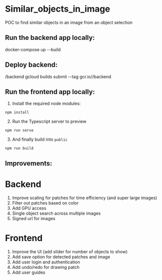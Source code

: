 # Similar_objects_in_image 

POC to find similar objects in an image from an object selection

## Run the backend app locally: 

docker-compose up --build

## Deploy backend: 

/backend gcloud builds submit --tag gcr.io/<project-id>/backend

## Run the frontend app locally:

1. Install the required node modules:

```
npm install
```

2. Run the Typescript server to preview

```
npm run serve
```

3. And finally build into `public`

```
npm run build
```

## Improvements:

# Backend
1. Improve scaling for patches for time efficiency (and super large images)
2. Filter out patches based on color 
3. Add GPU access
4. Single object search across multiple images
5. Signed url for images

# Frontend
1. Improve the UI (add slider for number of objects to show)
2. Add save option for detected patches and image
3. Add user login and authentication
4. Add undo/redo for drawing patch
5. Add user guides

